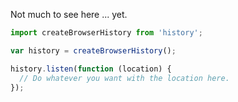 Not much to see here ... yet.

```js
import createBrowserHistory from 'history';

var history = createBrowserHistory();

history.listen(function (location) {
  // Do whatever you want with the location here.
});
```
